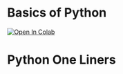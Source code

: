 # Basics of Python

[![Open In Colab](https://colab.research.google.com/assets/colab-badge.svg)](https://colab.research.google.com/drive/1fFpU_sdvxyOrPnFO87O-Rg6d74LSxx25?usp=sharing)


# Python One Liners



